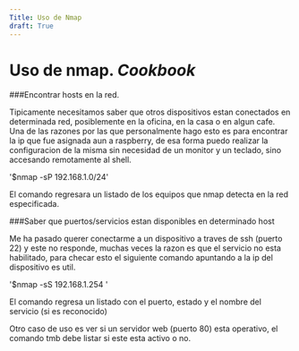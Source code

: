 ```yaml
---
Title: Uso de Nmap
draft: True
---
```

Uso de nmap.
*Cookbook*
=================================

###Encontrar hosts en la red.

Tipicamente necesitamos saber que otros dispositivos estan conectados en determinada red, posiblemente en la oficina, en la casa o en algun cafe. Una de las razones por las que personalmente hago esto es para encontrar la ip que fue asignada aun a raspberry, de esa forma puedo realizar la configuracion de la misma sin necesidad de un monitor y un teclado, sino accesando remotamente al shell.

'$nmap -sP 192.168.1.0/24'

El comando regresara un listado de los equipos que nmap detecta en la red especificada.

###Saber que puertos/servicios estan disponibles en determinado host

Me ha pasado querer conectarme a un dispositivo a traves de ssh (puerto 22) y este no responde, muchas veces la razon es que el servicio no esta habilitado, para checar esto el siguiente comando apuntando a la ip del dispositivo es util.

'$nmap -sS 192.168.1.254 ' 

El comando regresa un listado con el puerto, estado y el nombre del servicio (si es reconocido)

Otro caso de uso es ver si un servidor web (puerto 80) esta operativo, el comando tmb debe listar si este esta activo  o no.






